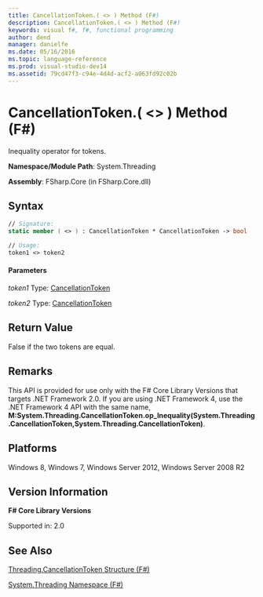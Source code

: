 ```yaml
---
title: CancellationToken.( <> ) Method (F#)
description: CancellationToken.( <> ) Method (F#)
keywords: visual f#, f#, functional programming
author: dend
manager: danielfe
ms.date: 05/16/2016
ms.topic: language-reference
ms.prod: visual-studio-dev14
ms.assetid: 79cd47f3-c94e-4d4d-acf2-a063fd92c02b 
---
```


# CancellationToken.( <> ) Method (F#)

Inequality operator for tokens.

**Namespace/Module Path**: System.Threading

**Assembly**: FSharp.Core (in FSharp.Core.dll)


## Syntax

```fsharp
// Signature:
static member ( <> ) : CancellationToken * CancellationToken -> bool

// Usage:
token1 <> token2
```

#### Parameters
*token1*
Type: [CancellationToken](https://msdn.microsoft.com/library/31a3eafe-b61b-46c4-927d-bc9a3ae357c2)


*token2*
Type: [CancellationToken](https://msdn.microsoft.com/library/31a3eafe-b61b-46c4-927d-bc9a3ae357c2)


## Return Value

False if the two tokens are equal.

## Remarks
This API is provided for use only with the F# Core Library Versions that targets .NET Framework 2.0. If you are using .NET Framework 4, use the .NET Framework 4 API with the same name, **M:System.Threading.CancellationToken.op_Inequality(System.Threading.CancellationToken,System.Threading.CancellationToken)**.


## Platforms
Windows 8, Windows 7, Windows Server 2012, Windows Server 2008 R2


## Version Information
**F# Core Library Versions**

Supported in: 2.0




## See Also
[Threading.CancellationToken Structure &#40;F&#35;&#41;](Threading.CancellationToken-Structure-%5BFSharp%5D.md)

[System.Threading Namespace &#40;F&#35;&#41;](System.Threading-Namespace-%5BFSharp%5D.md)

